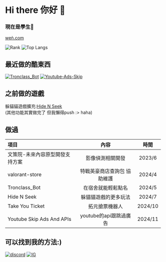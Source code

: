 Hi there 你好 👋 
===
### 現在是學生👾
[weǹ.com](https://xn--we-n6a.com/)

![Rank](https://github-readme-stats.vercel.app/api?username=xiaxia009&locale=zh-tw)
![Top Langs](https://github-readme-stats.vercel.app/api/top-langs/?username=XiaXia009&layout=compact)

## 最近做的酷東西  
[![Tronclass_Bot](https://github-readme-stats.vercel.app/api/pin/?username=XiaXia009&repo=Tronclass_Bot&theme=prussian)](https://github.com/XiaXia009/Tronclass_Bot)
[![Youtube-Ads-Skip](https://github-readme-stats.vercel.app/api/pin/?username=XiaXia009&repo=youtube-ads-skip&theme=prussian)](https://github.com/XiaXia009/youtube-ads-skip)

## 之前做的遊戲
躲貓貓遊戲擴充:[Hide N Seek](https://hidenseek.xn--we-n6a.com/)  
(其他功能其實做完了 但我懶得push :> haha)

## 做過  
| 項目 | 內容 | 時間 |
| :---- | :----: | :----: |
| 文策院-未來內容原型開發支持方案 | 影像偵測相關開發 | 2023/6 |
| valorant-store | 特戰英豪商店查詢包 協助維護 | 2024/4 |
| Tronclass_Bot | 在宿舍就能輕鬆點名 | 2024/5 |
| Hide N Seek | 躲貓貓遊戲的更多玩法 | 2024/7 |
| Take You Ticket | 拓元搶票機器人 | 2024/10 |
| Youtube Skip Ads And APIs | youtube的api跟跳過廣告 | 2024/11 |

## 可以找到我的方法:)
[![discord](https://skillicons.dev/icons?i=discord)](https://discord.com/users/729170921788801074) [![IG](https://skillicons.dev/icons?i=instagram)](https://www.instagram.com/wen._.0420/)

